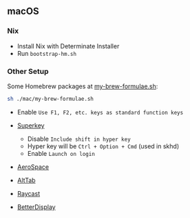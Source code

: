 ## macOS

### Nix

- Install Nix with Determinate Installer
- Run `bootstrap-hm.sh`

### Other Setup

Some Homebrew packages at [my-brew-formulae.sh]:
```sh
sh ./mac/my-brew-formulae.sh
```

- Enable `Use F1, F2, etc. keys as standard function keys`

- [Superkey]
  - Disable `Include shift in hyper key`
  - Hyper key will be `Ctrl + Option + Cmd` (used in skhd)
  - Enable `Launch on login`
- [AeroSpace]
- [AltTab]
- [Raycast]
- [BetterDisplay]

[AeroSpace]: https://github.com/nikitabobko/AeroSpace
[Superkey]: https://superkey.app/
[AltTab]: https://alt-tab-macos.netlify.app/
[Raycast]: https://raycast.com/
[BetterDisplay]: https://github.com/waydabber/BetterDisplay

[Yabai]: https://github.com/koekeishiya/yabai
[skhd]: https://github.com/koekeishiya/skhd

[my-brew-formulae.sh]: mac/my-brew-formulae.sh
